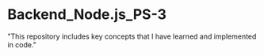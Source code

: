 # Backend_Node.js_PS-3
  "This repository includes key concepts that I have learned and implemented in code."
